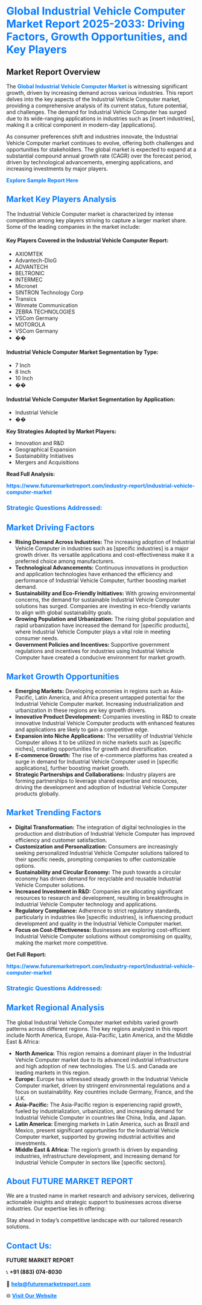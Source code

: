<h1 style="color: #007BFF;">Global Industrial Vehicle Computer Market Report 2025-2033: Driving Factors, Growth Opportunities, and Key Players</h1>

<section id="overview">
<h2>Market Report Overview</h2>
<p>The <a href="https://www.futuremarketreport.com/industry-report/industrial-vehicle-computer-market" style="color: #007BFF; text-decoration: none;"><strong>Global Industrial Vehicle Computer Market</strong></a> is witnessing significant growth, driven by increasing demand across various industries. This report delves into the key aspects of the Industrial Vehicle Computer market, providing a comprehensive analysis of its current status, future potential, and challenges. The demand for Industrial Vehicle Computer has surged due to its wide-ranging applications in industries such as [insert industries], making it a critical component in modern-day [applications].</p>
<p>As consumer preferences shift and industries innovate, the Industrial Vehicle Computer market continues to evolve, offering both challenges and opportunities for stakeholders. The global market is expected to expand at a substantial compound annual growth rate (CAGR) over the forecast period, driven by technological advancements, emerging applications, and increasing investments by major players.</p>
</section>

<section id="overview">
<p><a href="https://www.futuremarketreport.com/request-sample/reportId=113732" style="color: #007BFF; text-decoration: none;"><strong>Explore Sample Report Here</strong></a></p>
</section>

<section id="key-players">
<h2 style="color: #007BFF;">Market Key Players Analysis</h2>
<p>The Industrial Vehicle Computer market is characterized by intense competition among key players striving to capture a larger market share. Some of the leading companies in the market include:</p>
<h4>Key Players Covered in the Industrial Vehicle Computer Report:</h4>
<ul><li>AXIOMTEK</li><li>Advantech-DloG</li><li>ADVANTECH</li><li>BELTRONIC</li><li>INTERMEC</li><li>Micronet</li><li>SINTRON Technology Corp</li><li>Transics</li><li>Winmate Communication</li><li>ZEBRA TECHNOLOGIES</li><li>VSCom Germany</li><li>MOTOROLA</li><li>VSCom Germany</li><li>��</li></ul>
<h4>Industrial Vehicle Computer Market Segmentation by Type:</h4>
<ul><li>7 Inch</li><li>8 Inch</li><li>10 Inch</li><li>��</li></ul>

<h4>Industrial Vehicle Computer Market Segmentation by Application:</h4>
<ul><li>Industrial Vehicle</li><li>��</li></ul>
<p><strong>Key Strategies Adopted by Market Players:</strong></p>
<ul>
<li>Innovation and R&D</li>
<li>Geographical Expansion</li>
<li>Sustainability Initiatives</li>
<li>Mergers and Acquisitions</li>
</ul>
</section>

<section>
<p><strong>Read Full Analysis: </strong></p><a href="https://www.futuremarketreport.com/industry-report/industrial-vehicle-computer-market" style="color: #007BFF; text-decoration: none;"><strong>https://www.futuremarketreport.com/industry-report/industrial-vehicle-computer-market</strong></a>
<h3 style="color: #007BFF;">Strategic Questions Addressed:</h3>
</section>

<section id="driving-factors">
<h2 style="color: #007BFF;">Market Driving Factors</h2>
<ul>
<li><strong>Rising Demand Across Industries:</strong> The increasing adoption of Industrial Vehicle Computer in industries such as [specific industries] is a major growth driver. Its versatile applications and cost-effectiveness make it a preferred choice among manufacturers.</li>
<li><strong>Technological Advancements:</strong> Continuous innovations in production and application technologies have enhanced the efficiency and performance of Industrial Vehicle Computer, further boosting market demand.</li>
<li><strong>Sustainability and Eco-Friendly Initiatives:</strong> With growing environmental concerns, the demand for sustainable Industrial Vehicle Computer solutions has surged. Companies are investing in eco-friendly variants to align with global sustainability goals.</li>
<li><strong>Growing Population and Urbanization:</strong> The rising global population and rapid urbanization have increased the demand for [specific products], where Industrial Vehicle Computer plays a vital role in meeting consumer needs.</li>
<li><strong>Government Policies and Incentives:</strong> Supportive government regulations and incentives for industries using Industrial Vehicle Computer have created a conducive environment for market growth.</li>
</ul>
</section>

<section id="growth-opportunities">
<h2 style="color: #007BFF;">Market Growth Opportunities</h2>
<ul>
<li><strong>Emerging Markets:</strong> Developing economies in regions such as Asia-Pacific, Latin America, and Africa present untapped potential for the Industrial Vehicle Computer market. Increasing industrialization and urbanization in these regions are key growth drivers.</li>
<li><strong>Innovative Product Development:</strong> Companies investing in R&D to create innovative Industrial Vehicle Computer products with enhanced features and applications are likely to gain a competitive edge.</li>
<li><strong>Expansion into Niche Applications:</strong> The versatility of Industrial Vehicle Computer allows it to be utilized in niche markets such as [specific niches], creating opportunities for growth and diversification.</li>
<li><strong>E-commerce Growth:</strong> The rise of e-commerce platforms has created a surge in demand for Industrial Vehicle Computer used in [specific applications], further boosting market growth.</li>
<li><strong>Strategic Partnerships and Collaborations:</strong> Industry players are forming partnerships to leverage shared expertise and resources, driving the development and adoption of Industrial Vehicle Computer products globally.</li>
</ul>
</section>

<section id="trending-factors">
<h2 style="color: #007BFF;">Market Trending Factors</h2>
<ul>
<li><strong>Digital Transformation:</strong> The integration of digital technologies in the production and distribution of Industrial Vehicle Computer has improved efficiency and customer satisfaction.</li>
<li><strong>Customization and Personalization:</strong> Consumers are increasingly seeking personalized Industrial Vehicle Computer solutions tailored to their specific needs, prompting companies to offer customizable options.</li>
<li><strong>Sustainability and Circular Economy:</strong> The push towards a circular economy has driven demand for recyclable and reusable Industrial Vehicle Computer solutions.</li>
<li><strong>Increased Investment in R&D:</strong> Companies are allocating significant resources to research and development, resulting in breakthroughs in Industrial Vehicle Computer technology and applications.</li>
<li><strong>Regulatory Compliance:</strong> Adherence to strict regulatory standards, particularly in industries like [specific industries], is influencing product development and quality in the Industrial Vehicle Computer market.</li>
<li><strong>Focus on Cost-Effectiveness:</strong> Businesses are exploring cost-efficient Industrial Vehicle Computer solutions without compromising on quality, making the market more competitive.</li>
</ul>
</section>

<section>
<p><strong>Get Full Report: </strong></p><a href="https://www.futuremarketreport.com/industry-report/industrial-vehicle-computer-market" style="color: #007BFF; text-decoration: none;"><strong>https://www.futuremarketreport.com/industry-report/industrial-vehicle-computer-market</strong></a>
<h3 style="color: #007BFF;">Strategic Questions Addressed:</h3>
</section>


<section id="regional-analysis">
<h2 style="color: #007BFF;">Market Regional Analysis</h2>
<p>The global Industrial Vehicle Computer market exhibits varied growth patterns across different regions. The key regions analyzed in this report include North America, Europe, Asia-Pacific, Latin America, and the Middle East & Africa:</p>
<ul>
<li><strong>North America:</strong> This region remains a dominant player in the Industrial Vehicle Computer market due to its advanced industrial infrastructure and high adoption of new technologies. The U.S. and Canada are leading markets in this region.</li>
<li><strong>Europe:</strong> Europe has witnessed steady growth in the Industrial Vehicle Computer market, driven by stringent environmental regulations and a focus on sustainability. Key countries include Germany, France, and the U.K.</li>
<li><strong>Asia-Pacific:</strong> The Asia-Pacific region is experiencing rapid growth, fueled by industrialization, urbanization, and increasing demand for Industrial Vehicle Computer in countries like China, India, and Japan.</li>
<li><strong>Latin America:</strong> Emerging markets in Latin America, such as Brazil and Mexico, present significant opportunities for the Industrial Vehicle Computer market, supported by growing industrial activities and investments.</li>
<li><strong>Middle East & Africa:</strong> The region’s growth is driven by expanding industries, infrastructure development, and increasing demand for Industrial Vehicle Computer in sectors like [specific sectors].</li>
</ul>
</section>

<footer>
<h2 style="color: #007BFF;">About FUTURE MARKET REPORT</h2>
<p>We are a trusted name in market research and advisory services, delivering actionable insights and strategic support to businesses across diverse industries. Our expertise lies in offering:</p>

<p>Stay ahead in today’s competitive landscape with our tailored research solutions.</p>

<h2 style="color: #007BFF;">Contact Us:</h2>
<p><strong>FUTURE MARKET REPORT</strong></p>
<p>📞 <strong>+91 (883) 074-8030</strong></p>
<p>📧 <strong><a href="mailto:help@futuremarketreport.com" style="color: #007BFF;">help@futuremarketreport.com</a></strong></p>
<p>🌐 <strong><a href="https://www.futuremarketreport.com/" style="color: #007BFF;">Visit Our Website</a></strong></p>
</footer>